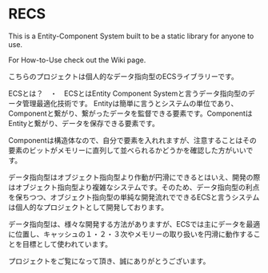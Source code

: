 # RECS
This is a Entity-Component System built to be a static library for anyone to use.

For How-to-Use check out the Wiki page.

こちらのプロジェクトは個人的なデータ指向型のECSライブラリーです。

ECSとは？　・　ECSとはEntity Component Systemと言うデータ指向型のデータ管理最適化技術です。
Entityは簡単に言うとシステムの単位であり、Componentと繋がり、繋がったデータを監督できる要素です。ComponentはEntityと繋がり、データを保存できる要素です。

Componentは構造体なので、自分で要素を入れれますが、注意することはその要素のビットがメモリーに直列して並べられるかどうかを確認した方がいいです。

データ指向型はオブジェクト指向型より作動が円滑にできるとはいえ、開発の際はオブジェクト指向型より複雑なシステムです。そのため、データ指向型の利点を保ちつつ、オブジェクト指向型の単純な開発流れでできるECSと言うシステムは個人的なプロジェクトとして開発しております。

データ指向型は、様々な開発する方法がありますが、ECSでは主にデータを最適に位置し、キャッシュの１・２・３次やメモリーの取り扱いを円滑に動作することを目標として使われています。

プロジェクトをご覧になって頂き、誠にありがとうございます。
